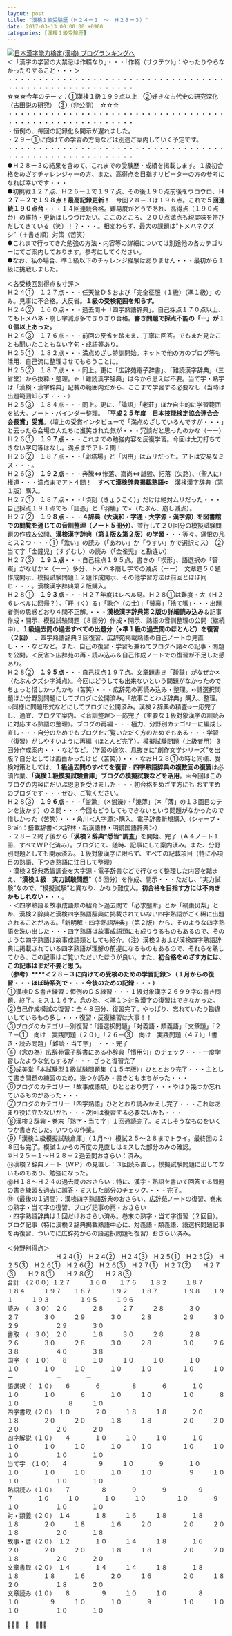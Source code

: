 ```yaml
---
layout: post
title: "漢検１級受験歴（Ｈ２４ー１　～　Ｈ２８ー３）"
date: 2017-03-13 00:00:00 +0900
categories: [漢検１級受験歴]
---
```


[![](/syuusyuu9701/assets/images/漢検１級受験歴（ｈ２４ー１-～-ｈ２８ー３）-br_c_3028_1.gif)](http://blog.with2.net/link.php?1659096:3028 "日本漢字能力検定(漢検) ブログランキングへ")[日本漢字能力検定(漢検) ブログランキングへ](http://blog.with2.net/link.php?1659096:3028)  
＜「漢字の学習の大禁忌は作輟なり」・・・「作輟（サクテツ）」：やったりやらなかったりすること・・・＞  
・・・・・・・・・・・・・・・・・・・・・・・・・・・・・・・・・・・・・・・・・・・・・・・・・・・・・・・・・  
☆☆☆今年のテーマ：①漢検１級１９９点以上　②好きな古代史の研究深化（古田説の研究）　③（非公開）　☆☆☆　　  
・・・・・・・・・・・・・・・・・・・・・・・・・・・・・・・・・・・・・・・・・・・・・・・・・・・・・・・・・  
・恒例の、毎回の記録化＆開示が遅れました。  
・２９－①に向けての学習の方向などは別途ご案内していく予定です。  
・・・・・・・・・・・・・・・・・・・・・・・・・・・・・・・・・・・・・・・・・・・・・・・・・・・・・・・・・  
●Ｈ２８ー３の結果を含めて、これまでの受験歴・成績を掲載します。１級初合格をめざすチャレンジャーの方、また、高得点を目指すリピーターの方の参考になれば幸いです・・・  
●初挑戦１２７点、Ｈ２６ー１で１９７点、その後１９０点前後をウロウロ、**Ｈ２７－２で１９８点！最高記録更新！**　今回２８－３は１９６点。これで**５回連続１９０点台**・・・１４回連続合格。難易度がどうであれ、高得点（１９０点台）の維持・更新はしつづけたい。ここのところ、２００点満点も現実味を帯びだしてきている（笑）！？・・・。相変わらず、最大の課題は“トメハネクズシ”（＋書き順）対策（苦笑）  
●これまで行ってきた勉強の方法・内容等の詳細については別途他の各カテゴリーにてご案内しております。参考にしてください。  
●なお、私の場合、準１級以下のチャレンジ経験はありません・・・最初から１級に挑戦しました。  
  
＜各受検回別得点＆寸評＞  
Ｈ２４①　１２７点・・・任天堂ＤＳおよび「完全征服（１級）（準１級）」のみ。見事に不合格。大反省。**１級の受検範囲を知らず。**  
Ｈ２４②　１６０点・・・過去問＋「四字熟語辞典」。自己採点１７０点以上、でもトメハネ・崩し字減点多でぎりぎり合格。**書き問題で採点不能の「ー」が１０個以上あった。**  
Ｈ２４③　１７６点・・・前回の反省を踏まえ、丁寧に回答。でもまだ見たことも聞いたこともない字句・成語等あり。  
Ｈ２５①　１８２点・・・満点めざし特訓開始。ネットで他の方のブログ等も活用、自己流に整理させてもらうことに。  
Ｈ２５②　１８７点・・・同上。更に「広辞苑電子辞書」、「難読漢字辞典」（三省堂）から抜粋・整理。←「難読漢字辞典」は今から思えば不要。当て字・熟字は「漢検・漢字辞典」記載の範囲内だから、ここまで学習する必要なし（当時は出題範囲知らず・・・）  
Ｈ２５③　１８４点・・・同上。更に、「論語」「老荘」ほか自主的に学習範囲を拡大。ノート・バインダー整理。　**「平成２５年度　日本技能検定協会連合会　会長賞」受賞**。（壇上の受賞インタビューで「満点めざしているんですが・・・」と云ったら会場の人たちに蚩笑された気が・・・冗談だと思ったのかな（ーー）  
Ｈ２６①　**１９７点**・・・これまでの勉強内容を反復学習。今回は太刀打ちできない字句等はなし。満点までアト２問！  
Ｈ２６②　１８７点・・・「卵塔場」と「因由」はムリだった。アトは安易なミス・・・。  
Ｈ２６③　**１９２点**・・・奔騰⇔惨落、嘉尚⇔詆毀、拓落（失路）、（聖人に）権道・・・満点までアト４問！　**すべて漢検辞典掲載熟語➪**　漢検漢字辞典（第１版）購入。  
Ｈ２７①　１８７点・・・「頃刻（きょうこく）」だけは絶対ムリだった・・・自己採点１９１点でも「証憑」と「羽觴」で×（たぶん、崩し減点）。  
Ｈ２７②　**１９８点**・・・**４辞典（大漢和・字通・大字源・漢字源）を図書館での閲覧を通じての音訓整理（ノート５冊分）**、並行して２０回分の模擬試験問題の作成＆公開、**漢検漢字辞典（第１版＆第２版）の学習**・・・等々。痛恨の凡ミス２つ・・・①「澹い」の読み（「あわい」か「うすい」かで選択ミス）　②当て字「金鐘児」（すずむし）の読み（「金雀児」と勘違い）　  
Ｈ２７③　**１９１点**・・・自己採点１９５点。書きの「楔形」、語選択の「管窺」がなぜか✕（ーー）多分、トメハネ崩し字での減点（ーー）　文章題５０題作成開示、模擬試験問題１２題作成開示、その他学習方法は前回とほぼ同じ・・・。漢検漢字辞典第２版購入。  
Ｈ２８①　**１９３点**・・・Ｈ２７年度はレベル易。Ｈ２８①は難度・大（Ｈ２６レベルに回帰？）。「旰（く）る」「耿介（の士）」「賛襄」「捨て嘴」・・・出題者側の思惑どおり４問不正解。・・・**漢検漢字辞典第２版の詳細読み込み**＆記事作成・開示、模擬試験問題（８回分）作成・開示、熟語の音訓整理の公開（継続中）、**１級過去問の過去すべての出題分（+準１級の過去問のほとんど）を復習（２回）**　、四字熟語辞典３回復習、広辞苑掲載熟語の自己ノートの見直し・・・などなど。また、自己の復習・学習も兼ねてブログへ諸々の記事・問題を公開。＜反省＞広辞苑の再・読み込み＆自己作成ノートでの復習が不足した感あり。  
Ｈ２８②　**１９５点**・・・自己採点１９７点。文章題書き「靉靆」がなぜか✕（たぶんクズシ字減点）。今回はどうしても出来ないという問題がなかったのでちょっと惜しかったかも（苦笑）・・・広辞苑の再読み込み・整理。➪語選択問題ほか分野別問題にしてブログに公開済み。「故事ことわざ辞典」購入、整理。➪同様に問題形式などにしてブログに公開済み。漢検２辞典の精査➪一応完了し、適宜、ブログで案内。＜音訓整理＞一応完了（主要な１級対象漢字の訓読みに対応する熟語の整理）。ブログの再編・・・極力、分野別カテゴリーに編成し直し・・・自分のためでもブログをご覧いただく方のためでもある・・・学習（復習）がしやすいように再編（ほとんど完了）。模擬試験問題（上級者用）３回分作成案内・・・などなど。（学習の途次、息抜きに“創作文学シリーズ”を出版？自分としては面白かったけど（苦笑））・・・なおＨ２８①の時と同様、受検対策としては、**１級過去問のすべてを復習**・**四字熟語辞典の複数回の復習**は必須作業、**「漢検１級模擬試験倉庫」ブログの模擬試験などを活用**。＊今回はこのブログの内容にだいぶ恩恵を受けました・・・初合格をめざす方にも おすすめのブログです・・・ぜひ、ご覧ください。  
Ｈ２８③　**１９６点**・・・「盥漱」（✕盥澡）・「澆薄」（✕「薄」の１３画目のテンを抜かす）の２問・・・今回もどうしてもできないという問題がなかったので惜しかった（苦笑）・・・角川＜大字源＞購入。電子辞書新規購入（シャープ・Brain：搭載辞書＜大辞林・新漢語林・明鏡国語辞典＞）　  
・２８－２終了後から「**漢検２辞典“悉皆”調査**」を開始、完了（Ａ４ノート１冊、すべてＷＰ化済み）。ブログにて、随時、記事にして案内済み。また、分野別問題としても開示済み。１級対象漢字に限らず、すべての記載項目（特に小項目の熟語、下つき熟語に注目して整理）  
・漢検２辞典悉皆調査を大字源・電子辞書などで行なって整理した内容を踏まえ、“**漢検１級　実力試験問題**”（５回分）を作成、開示・・・ただし、“実力試験”なので、“模擬試験”と異なり、かなり難度大。**初合格を目指す方には不向きかもしれない・**・・。  
・＜四字熟語＆故事成語類の紹介＞過去問で「必求壟断」とか「禍棗災梨」とか、漢検２辞典と漢検四字熟語辞典に掲載されていない四字熟語がごく稀に出題されることがある。「新明解・四字熟語辞典」（第２版）から、そのような四字熟語を洗い出した・・・四字熟語は故事成語類にも成りうるものもあるので、そのような四字熟語は故事成語類としても紹介。（注）漢検２および漢検四字熟語辞典に掲載されている四字熟語が理解の前提になるものもあるので、それらを熟してから、この記事はご覧いただいたほうが良い。また、**初合格をめざす方には、この記事はまだ不要と思う。**  
**（参考）****＜２８－３に向けての受検のための学習記録＞（１月からの復習・・・ほぼ時系列で・・・今後のための記録・・・）**  
①漢検ＤＳ書き練習：恒例のＤＳ練習・・・１級対象漢字２６９９字の書き問題、終了。ミス１１６字。念の為、＜準１＞対象漢字の復習はできなかった。  
②自己作成模試の復習：全４８回分、復習完了。やっぱり、忘れていたり勘違いしているもの多し・・・復習・反復練習は大事！！  
③ブログのカテゴリー別復習：「語選択問題」「対義語・類義語」「文章題」「２７－①　向け　実践問題（２０）」「２６－③　向け　実践問題（４７）」「書き・読み問題」「難読・当て字」　・・・完了  
④（念の為）広辞苑電子辞書にある小辞典「慣用句」のチェック・・・一度学習したような気もするが・・・ ざっと復習完了  
⑤成美堂「本試験型１級試験問題集（１５年版）」ひととおり完了・・・主として書き問題の練習のため。幾つか読み・書きともまちがった・・・  
⑥ブログのカテゴリー「故事成語類」ひととおり完了・・・やはり幾つか忘れているものがあった・・・  
⑦ブログのカテゴリー「四字熟語」ひととおり読みかえし完了・・・これはあまり役に立たないかも・・・次回は復習する必要ないかも・・・  
⑧漢検２辞典・巻末「熟字・当て字」１回通読完了。ミスしそうなものをいくつか書きだした。いつもの作業。  
⑨「漢検１級模擬試験倉庫」（１月～）模試２５～２８までトライ。最終回の２８回も完了。模試１からの再度の見直しはミスした部分のみの確認。  
⑩Ｈ２５－１～Ｈ２８－２過去問おさらい：済み。  
⑪漢検２辞典ノート（ＷＰ）の見直し：３回読み直し。模擬試験問題に出してないものもあり、勉強になった。  
⑫Ｈ１８～Ｈ２４の過去問のおさらい：特に、漢字・熟語を書いて回答する問題の書き練習＆過去に誤答・ミスした部分のチェック。・・・完了。  
⑬（最後の１週間）：漢検四字熟語辞典のおさらい、広辞苑ノートの復習、巻末の熟字・当て字の復習、ブログ記事の再・おさらい  
・四字熟語辞典は１回だけおさらい済み。巻末の熟字・当て字復習（２回目）。ブログ記事（特に漢検２辞典掲載熟語中心に、対義語・類義語、語選択問題記事を再復習、ついでに広辞苑からの語選択問題も復習）おさらい済み。  
  
  
＜分野別得点＞  
　　　　　　　　Ｈ２４①　Ｈ２４②　Ｈ２４③　Ｈ２５①　Ｈ２５②　Ｈ２５③　Ｈ２６①　Ｈ２６②　Ｈ２６③　Ｈ２７①　Ｈ２７②　　Ｈ２７③　　Ｈ２８①　　Ｈ２８②　　Ｈ２８③  
合計　（２００）１２７　　　１６０　　１７６　　１８２　　　１８７　　　１８４　　　１９７　　１８７　　　１９２　　１８７　　　　１９８　　１９１　　　１９３　　　　　１９５　　　１９６  
読み　（　３０）　２０　　　　２８　　　２７　　　２８　　　　３０　　　　２７　　　　３０　　　２９　　　　３０　　　２８　　　　　２９　　　３０　　　　２９　　　　　　２９　　　　３０  
書取　（　３０）　２０　　　　１８　　　３０　　　２８　　　　２８　　　　２６　　　　３０　　　２８　　　　３０　　　２８　　　　　３０　　　２６　　　　３８　　　　　　４０　　　　３８  
国字　（　１０）　　８　　　　１０　　　１０　　　１０　　　　１０　　　　１０　　　　１０　　　１０　　　　１０　　　１０　　　　　１０　　　１０　　　　　ー　　　　　　　－　　　　－  
語選択（　１０）　　６　　　　６　　　　　８　　　　６　　　　１０　　　　１０　　　　１０　　　　６　　　　１０　　　１０　　　　　１０　　　　８　　　　１０　　　　　　　　８　　　１０  
四字書取（２０）　１０　　　　２０　　　１８　　　１８　　　　２０　　　　１８　　　　２０　　　２０　　　　１８　　　１８　　　　　２０　　　２０　　　　２０　　　　　　２０　　　　２０  
四字解説（１０）　　４　　　　１０　　　１０　　　１０　　　　１０　　　　１０　　　　１０　　　１０　　　　１０　　　１０　　　　　１０　　　１０　　　　１０　　　　　　１０　　　　１０  
当て字　（１０）　　４　　　　　９　　　１０　　　　９　　　　１０　　　　１０　　　　１０　　　１０　　　　１０　　　１０　　　　　　９　　　１０　　　　１０　　　　　　１０　　　　１０  
熟語読み（１０）　　７　　　　　８　　　　９　　　　９　　　　　９　　　　　７　　　　１０　　　１０　　　　１０　　　１０　　　　　１０　　　　９　　　　１０　　　　　　１０　　　　１０  
対・類義（２０）　１４　　　　１８　　　１６　　　１８　　　　１８　　　　１８　　　　２０　　　１８　　　　１６　　　２０　　　　　２０　　　２０　　　　１８　　　　　　２０　　　　１８  
故事・諺（２０）　１２　　　　１０　　　１４　　　１８　　　　１６　　　　２０　　　　２０　　　２０　　　　１８　　　１８　　　　　２０　　　２０　　　　１８　　　　　　２０　　　　２０  
文章書取（２０）　１４　　　　１４　　　１４　　　１８　　　　１８　　　　１８　　　　１８　　　１６　　　　２０　　　１６　　　　　２０　　　１８　　　　２０　　　　　　１８　　　　２０  
文章読み（１０）　　８　　　　　９　　　１０　　　１０　　　　　８　　　　１０　　　　　９　　　１０　　　　１０　　　　９　　　　　１０　　　１０　　　　１０　　　　　　１０　　　　１０  
  
👋👋👋　🐒　👋👋👋　　